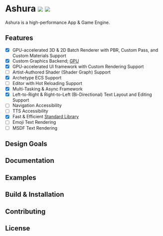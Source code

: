 # Ashura <img src="https://github.com/lamarrr/ashura/actions/workflows/msvc-windows-x64.yml/badge.svg"> <img src="https://github.com/lamarrr/ashura/actions/workflows/clang-ubuntu-22.04.yml/badge.svg">

Ashura is a high-performance App & Game Engine.

## Features

- [x] GPU-accelerated 3D & 2D Batch Renderer with PBR, Custom Pass, and Custom Materials Support
- [x] Custom Graphics Backend; [GPU](./ashura/gpu/README.md)
- [x] GPU-accelerated UI framework with Custom Rendering Support
- [ ] Artist-Authored Shader (Shader Graph) Support
- [x] Archetype ECS Support
- [ ] Editor with Hot Reloading Support
- [x] Multi-Tasking & Async Framework
- [x] Left-to-Right & Right-to-Left (Bi-Directional) Text Layout and Editing Support
- [ ] Navigation Accessibility
- [ ] TTS Accessibility
- [x] Fast & Efficient [Standard Library](./ashura/std/README.md)
- [ ] Emoji Text Rendering
- [ ] MSDF Text Rendering

## Design Goals

## Documentation

## Examples

## Build & Installation

## Contributing

## License

